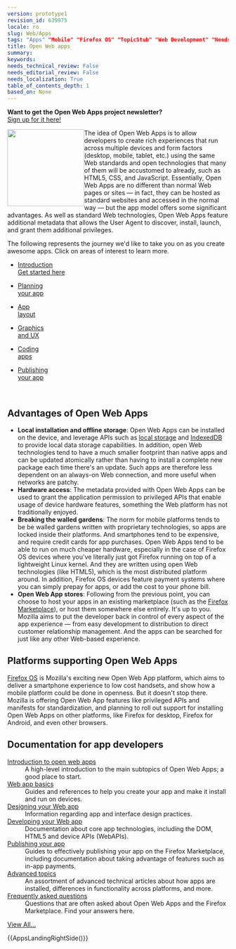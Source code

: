 ```yaml
---
version: prototype1
revision_id: 639975
locale: ro
slug: Web/Apps
tags: "Apps" "Mobile" "Firefox OS" "TopicStub" "Web Development" "NeedsTranslation"
title: Open Web apps
summary: 
keywords: 
needs_technical_review: False
needs_editorial_review: False
needs_localization: True
table_of_contents_depth: 1
based_on: None
---
```

<div class="centeredInfoBanner">
 <strong>Want to get the Open Web Apps project newsletter?</strong><br />
 <a href="https://marketplace.firefox.com/developers/#newsletter-signup">Sign up for it here!</a></div>
<p><img alt="" src="https://mdn.mozillademos.org/files/4627/fx-marketplace-icon.png" style="width: 175px; height: 175px; float: left;" />The idea of <span class="seoSummary">Open Web Apps</span> is to <span class="seoSummary">allow developers to create rich experiences that run across multiple devices and form factors</span> (desktop, mobile, tablet, etc.) <span class="seoSummary">using</span> the same <span class="seoSummary">Web standards</span> and open technologies that many of them will be accustomed to already, <span class="seoSummary">such as HTML5, CSS, and JavaScript.</span> Essentially, Open Web Apps are no different than normal Web pages or sites — in fact, they can be hosted as standard websites and accessed in the normal way — but the app model offers some significant advantages. As well as standard Web technologies, Open Web Apps feature additional metadata that allows the User Agent to discover, install, launch, and grant them additional privileges.</p>
<p>The following represents the journey we'd like to take you on as you create awesome apps. Click on areas of interest to learn more.</p>
<nav class="apps-nav-wrapper">
 <ul class="main-categories">
  <li>
   <p><a href="https://developer.mozilla.org/en-US/docs/Web/Apps/Introduction_to_open_web_apps">Introduction<br />
    Get started here</a></p>
  </li>
  <li>
   <p><a href="https://developer.mozilla.org/en-US/docs/Web/Apps/Planning_your_app">
    <i class="icon-pencil icon-large">
    </i>
    Planning<br />
    your app
    <i class="icon-long-arrow-left icon-large">
    </i>
    </a></p>
  </li>
  <li>
   <p><a href="https://developer.mozilla.org/en-US/docs/Web/Apps/app_layout">
    <i class="icon-list-alt icon-large">
    </i>
    App<br />
    layout
    <i class="icon-long-arrow-left icon-large">
    </i>
    </a></p>
  </li>
  <li>
   <p><a href="https://developer.mozilla.org/en-US/docs/Web/Apps/graphics_and_ux">
    <i class="icon-picture icon-large">
    </i>
    Graphics<br />
    and UX
    <i class="icon-long-arrow-left icon-large">
    </i>
    </a></p>
  </li>
  <li>
   <p><a href="https://developer.mozilla.org/en-US/docs/Web/Apps/Developing">
    <i class="icon-code icon-large">
    </i>
    Coding<br />
    apps
    <i class="icon-long-arrow-left icon-large">
    </i>
    </a></p>
  </li>
  <li>
   <p><a href="https://developer.mozilla.org/en-US/docs/Web/Apps/Publishing">
    <i class="icon-usd icon-large">
    </i>
    Publishing<br />
    your app
    <i class="icon-long-arrow-left icon-large">
    </i>
    </a></p>
  </li>
 </ul>
</nav>
<p>&nbsp;</p>
<div class="topicpage-table">
 <div class="section">
  <h2 id="Advantages_of_Open_Web_Apps">Advantages of Open Web Apps</h2>
  <ul>
   <li><strong>Local installation and offline storage</strong>: Open Web Apps can be installed on the device, and leverage APIs such as <a href="/en-US/docs/Web/Guide/DOM/Storage" title="/en-US/docs/Web/Guide/DOM/Storage">local storage</a> and <a href="/en-US/docs/IndexedDB" title="/en-US/docs/IndexedDB">IndexedDB</a> to provide local data storage capabilities. In addition, open Web technologies tend to have a much smaller footprint than native apps and can be updated atomically rather than having to install a complete new package each time there's an update. Such apps are therefore less dependent on an always-on Web connection, and more useful when networks are patchy.</li>
   <li><strong>Hardware access</strong>: The metadata provided with Open Web Apps can be used to grant the application permission to privileged APIs that enable usage of device hardware features, something the Web platform has not traditionally enjoyed.</li>
   <li><strong>Breaking the walled gardens</strong>: The norm for mobile platforms tends to be be walled gardens written with proprietary technologies, so apps are locked inside their platforms. And smartphones tend to be expensive, and require credit cards for app purchases. Open Web Apps tend to be able to run on much cheaper hardware, especially in the case of Firefox OS devices where you've literally just got Firefox running on top of a lightweight Linux kernel. And they are written using open Web technologies (like HTML5), which is the most distributed platform around. In addition, Firefox OS devices feature payment systems where you can simply prepay for apps, or add the cost to your phone bill.</li>
   <li><strong>Open Web App stores</strong>: Following from the previous point, you can choose to host your apps in an existing marketplace (such as the <a href="https://marketplace.firefox.com/" title="https://marketplace.firefox.com/">Firefox Marketplace</a>), or host them somewhere else entirely. It's up to you. Mozilla aims to put the developer back in control of every aspect of the app experience — from easy development to distribution to direct customer relationship management. And the apps can be searched for just like any other Web-based experience.</li>
  </ul>
  <h2 id="Platforms_supporting_Open_Web_Apps">Platforms supporting Open Web Apps</h2>
  <p><a href="/en-US/docs/Mozilla/Firefox_OS" title="/en-US/docs/Mozilla/Firefox_OS">Firefox OS</a> is Mozilla's exciting new Open Web App platform, which aims to deliver a smartphone experience to low cost handsets, and show how a mobile platform could be done in openness. But it doesn't stop there. Mozilla is offering Open Web App features like privileged APIs and manifests for standardization, and planning to roll out support for installing Open Web Apps on other platforms, like Firefox for desktop, Firefox for Android, and even other browsers.</p>
 </div>
 <div class="section">
  <h2 class="Documentation" id="Documentation" name="Documentation">Documentation for app developers</h2>
  <dl>
   <dt>
    <a href="/en-US/docs/Web/Apps/Introduction_to_open_web_apps" title="/en-US/docs/Web/Apps/Introduction_to_open_web_apps">Introduction to open web apps</a></dt>
   <dd>
    A high-level introduction to the main subtopics of Open Web Apps; a good place to start.</dd>
   <dt>
    <a href="/en-US/docs/Web/Apps/Basics">Web app basics</a></dt>
   <dd>
    Guides and references to help you create your app and make it install and run on devices.</dd>
   <dt>
    <a href="/en-US/docs/Web/Apps/Design">Designing your Web app</a></dt>
   <dd>
    Information regarding app and interface design practices.</dd>
   <dt>
    <a href="/en-US/docs/Web/Apps/Developing">Developing your Web app</a></dt>
   <dd>
    Documentation about core app technologies, including the DOM, HTML5 and device APIs (WebAPIs).</dd>
   <dt>
    <a href="/en-US/docs/Web/Apps/Publishing">Publishing your app</a></dt>
   <dd>
    Guides to effectively publishing your app on the Firefox Marketplace, including documentation about taking advantage of features such as in-app payments.</dd>
   <dt>
    <a href="/en-US/docs/Web/Apps/Advanced_topics">Advanced topics</a></dt>
   <dd>
    An assortment of advanced technical articles about how apps are installed, differences in functionality across platforms, and more.</dd>
   <dt>
    <a href="/en-US/docs/Web/Apps/FAQs">Frequently asked questions</a></dt>
   <dd>
    Questions that are often asked about Open Web Apps and the Firefox Marketplace. Find your answers here.</dd>
  </dl>
  <p><span class="alllinks"><a href="/en-US/docs/tag/Apps">View All...</a></span></p>
  <p>{{AppsLandingRightSide()}}</p>
 </div>
</div>
<p>&nbsp;</p>

